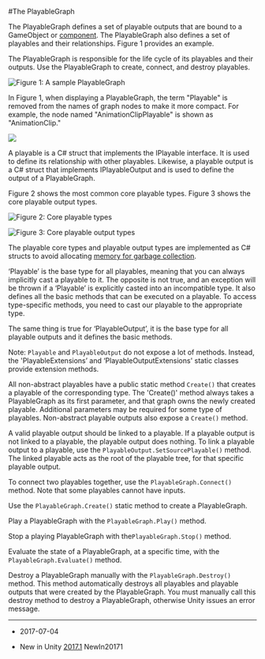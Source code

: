 #The PlayableGraph

The PlayableGraph defines a set of playable outputs that are bound to a GameObject or  [component](Components). The PlayableGraph also defines a set of playables and their relationships. Figure 1 provides an example. 

The PlayableGraph is responsible for the life cycle of its playables and their outputs. Use the PlayableGraph to create, connect, and destroy playables.

![Figure 1: A sample PlayableGraph](../uploads/Main/PlayablesGraph0.png)

In Figure 1, when displaying a PlayableGraph, the term "Playable" is removed from the names of graph nodes to make it more compact. For example, the node named "AnimationClipPlayable" is shown as "AnimationClip."


![](../uploads/Main/PlayablesGraphWarning.png)


A playable is a C# struct that implements the IPlayable interface. It is used to define its relationship with other playables. Likewise, a playable output is a C# struct that implements IPlayableOutput and is used to define the output of a PlayableGraph.

Figure 2 shows the most common core playable types. Figure 3 shows the core playable output types.

![Figure 2: Core playable types](../uploads/Main/PlayablesGraph1.png)

![Figure 3: Core playable output types](../uploads/Main/PlayablesGraph2.png)

The playable core types and playable output types are implemented as C# structs to avoid allocating [memory for garbage collection](UnderstandingAutomaticMemoryManagement).

‘Playable’ is the base type for all playables, meaning that you can always implicitly cast a playable to it. The opposite is not true, and an exception will be thrown if a ‘Playable’ is explicitly casted into an incompatible type. It also defines all the basic methods that can be executed on a playable. To access type-specific methods, you need to cast our playable to the appropriate type.

The same thing is true for ‘PlayableOutput’, it is the base type for all playable outputs and it defines the basic methods.

Note: `Playable` and `PlayableOutput` do not expose a lot of methods. Instead, the 'PlayableExtensions’ and ‘PlayableOutputExtensions' static classes provide extension methods.


All non-abstract playables have a public static method `Create()` that creates a playable of the corresponding type. The 'Create()' method always takes a PlayableGraph as its first parameter, and that graph owns the newly created playable. Additional parameters may be required for some type of playables. Non-abstract playable outputs also expose a `Create()` method.

A valid playable output should be linked to a playable. If a playable output is not linked to a playable, the playable output does nothing. To link a playable output to a playable, use the `PlayableOutput.SetSourcePlayable()` method. The linked playable acts as the root of the playable tree, for that specific playable output.

To connect two playables together, use the `PlayableGraph.Connect()` method. Note that some playables cannot have inputs.

Use the `PlayableGraph.Create()` static method to create a PlayableGraph.

Play a PlayableGraph with the `PlayableGraph.Play()` method.

Stop a playing PlayableGraph with the`PlayableGraph.Stop()` method.

Evaluate the state of a PlayableGraph, at a specific time, with the `PlayableGraph.Evaluate()` method.

Destroy a PlayableGraph manually with the `PlayableGraph.Destroy()` method. This method automatically destroys all playables and playable outputs that were created by the PlayableGraph. You must manually call this destroy method to destroy a PlayableGraph, otherwise Unity issues an error message.

---

* <span class="page-edit">2017-07-04  <!-- include IncludeTextNewPageSomeEdit --></span>

* <span class="page-history">New in Unity [2017.1](../Manual/30_search.html?q=newin20171) <span class="search-words">NewIn20171</span></span>
 
 